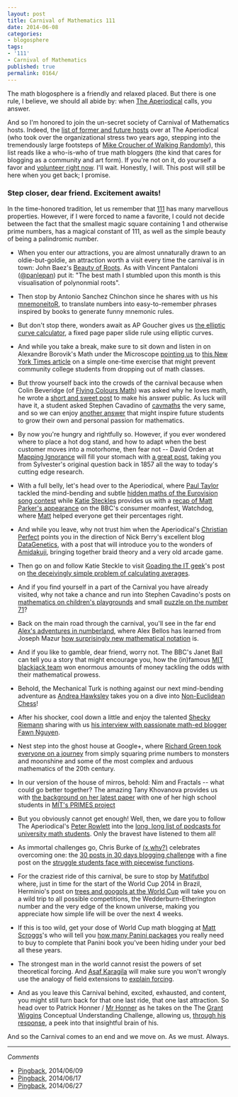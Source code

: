 ```yaml
---
layout: post
title: Carnival of Mathematics 111
date: 2014-06-08
categories:
- blogosphere
tags:
- '111'
- Carnival of Mathematics
published: true
permalink: 0164/
---
```


The math blogosphere is a friendly and relaxed placed. But there is one rule, I believe, we should all abide by: when [The Aperiodical](http://aperiodical.com) calls, you answer.

And so I'm honored to join the un-secret society of Carnival of Mathematics hosts. Indeed, the [list of former and future hosts](http://aperiodical.com/carnival-of-mathematics/) over at The Aperiodical (who took over the organizational stress two years ago, stepping into the tremendously large footsteps of [Mike Croucher of Walking Randomly](http://www.walkingrandomly.com/)), this list reads like a who-is-who of true math bloggers (the kind that cares for blogging as a community and art form). If you're not on it, do yourself a favor and [volunteer right now](mailto:katie@aperiodical.com). I'll wait. Honestly, I will. This post will still be here when you get back; I promise.

### Step closer, dear friend. Excitement awaits!

In the time-honored tradition, let us remember that [111](http://en.wikipedia.org/wiki/111_%28number%29) has many marvellous properties. However, if I were forced to name a favorite, I could not decide between the fact that the smallest magic square containing 1 and otherwise prime numbers, has a magical constant of 111, as well as the simple beauty of being a palindromic number.

*   When you enter our attractions, you are almost unnaturally drawn to an oldie-but-goldie, an attraction worth a visit every time the carnival is in town: John Baez's [Beauty of Roots](http://www.math.ucr.edu/home/baez/roots/). As with Vincent Pantaloni ([@panlepan](http://twitter.com/panlepan)) put it: "The best math I stumbled upon this month is this visualisation of polynonmial roots".

*   Then stop by Antonio Sanchez Chinchon since he shares with us his [mnemoneitoR](http://aschinchon.wordpress.com/2014/05/08/the-mnemoneitor/), to translate numbers into easy-to-remember phrases inspired by books to generate funny mnemonic rules.

*   But don't stop there, wonders await as AP Goucher gives us [the elliptic curve calculator](http://cp4space.wordpress.com/2012/08/29/elliptic-curve-calculator/), a fixed page paper slide rule using elliptic curves.

*   And while you take a break, make sure to sit down and listen in on Alexandre Borovik's Math under the Microscope [pointing us](http://micromath.wordpress.com/2014/05/16/growing-neural-connections/) to [this New York Times article](http://www.nytimes.com/2014/05/18/magazine/who-gets-to-graduate.html) on a simple one-time exercise that might prevent community college students from dropping out of math classes.

*   But throw yourself back into the crowds of the carnival because when Colin Beveridge (of [Flying Colours Math](http://www.flyingcoloursmaths.co.uk)) was asked why he loves math, he wrote a [short and sweet post](http://www.flyingcoloursmaths.co.uk/student-asks-love-maths-much/) to make his answer public. As luck will have it, a student asked Stephen Cavadino of [cavmaths](http://cavmaths.wordpress.com) the very same, and so we can enjoy [another answer](http://cavmaths.wordpress.com/2014/05/16/whats-so-good-about-maths/) that might inspire future students to grow their own and personal passion for mathematics.

*   By now you're hungry and rightfully so. However, if you ever wondered where to place a hot dog stand, and how to adapt when the best customer moves into a motorhome, then fear not -- David Orden at [Mapping Ignorance](http://mappingignorance.org/) will fill your stomach with [a great post](http://mappingignorance.org/2014/05/14/place-business-one-customers-keeps-moving/), taking you from Sylvester's original question back in 1857 all the way to today's cutting edge research.

*   With a full belly, let's head over to the Aperiodical, where [Paul Taylor](http://aperiodical.com/author/paul/) tackled the mind-bending and subtle [hidden maths of the Eurovision song contest](http://aperiodical.com/2014/05/the-hidden-maths-of-eurovision/) while [Katie Steckles](http://aperiodical.com/author/katie/) provides us with a [recap of Matt Parker's appearance](http://aperiodical.com/2014/05/matt-parker-talks-percentages/) on the BBC's consumer moanfest, Watchdog, where [Matt](https://twitter.com/standupmaths) helped everyone get their percentages right.

*   And while you leave, why not trust him when the Aperiodical's [Christian Perfect](http://checkmyworking.com/) points you in the direction of Nick Berry's excellent blog [DataGenetics](http://www.datagenetics.com), with a post that will introduce you to the wonders of [Amidakuji](http://www.datagenetics.com/blog/may42014/index.html), bringing together braid theory and a very old arcade game.

*   Then go on and follow Katie Steckle to visit [Goading the IT geek](http://goadingtheitgeek.blogspot.co.uk/)'s post on [the deceivingly simple problem of calculating averages](http://goadingtheitgeek.blogspot.co.uk/2014/05/blast-from-past.html).

*   And if you find yourself in a part of the Carnival you have already visited, why not take a chance and run into Stephen Cavadino's posts on [mathematics on children's playgrounds](http://cavmaths.wordpress.com/2014/05/04/the-maths-of-the-playground/) and small [puzzle on the number 71](http://cavmaths.wordpress.com/2014/05/25/833/)?

*   Back on the main road through the carnival, you'll see in the far end [Alex's adventures in numberland](http://www.theguardian.com/science/alexs-adventures-in-numberland/), where Alex Bellos has learned from Joseph Mazur [how surprisingly new mathematical notation](http://www.theguardian.com/science/alexs-adventures-in-numberland/2014/may/21/notation-history-mathematical-symbols-joseph-mazur) is.

*   And if you like to gamble, dear friend, worry not. The BBC's Janet Ball can tell you a story that might encourage you, how the (in)famous [MIT blackjack team](http://www.bbc.co.uk/news/magazine-27519748) won enormous amounts of money tackling the odds with their mathematical prowess.

*   Behold, the Mechanical Turk is nothing against our next mind-bending adventure as [Andrea Hawksley](http://blog.andreahawksley.com/) takes you on a dive into [Non-Euclidean Chess](http://blog.andreahawksley.com/non-euclidean-chess-part-2/)!

*   After his shocker, cool down a little and enjoy the talented [Shecky Riemann](http://mathtango.blogspot.com/) sharing with us [his interview with passionate math-ed blogger Fawn Nguyen](http://mathtango.blogspot.com/2014/05/fawn-nguyen-passion-personified.html).

*   Nest step into the ghost house at Google+, where [Richard Green took everyone on a journey](https://plus.google.com/app/basic/stream/z13ly3pi4x2ozv0dp22vejg4izrmdno34) from simply squaring prime numbers to monsters and moonshine and some of the most complex and arduous mathematics of the 20th century.

*   In our version of the house of mirros, behold: Nim and Fractals -- what could go better together? The amazing Tany Khovanova provides us with [the background on her latest paper](http://blog.tanyakhovanova.com/?p=496) with one of her high school students in [MIT's PRIMES project](http://web.mit.edu/primes/)

*   But you obviously cannot get enough! Well, then, we dare you to follow The Aperiodical's [Peter Rowlett](http://aperiodical.com/author/peter/) into the [long, long list of podcasts for university math students](http://aperiodical.com/2014/05/podcasts-for-a-university-maths-student/). Only the bravest have listened to them all!

*   As immortal challenges go, Chris Burke of [(x,why?)](http://mrburkemath.blogspot.com) celebrates overcoming one: the [30 posts in 30 days blogging challenge](http://mrburkemath.blogspot.de/2014/04/day-1-30-posts-in-30-days-thats-problem.html) with a fine post on the [struggle students face with piecewise functions](http://mrburkemath.blogspot.com/2014/05/day-30-of-30-you-want-piece-of-this.html).

*   For the craziest ride of this carnival, be sure to stop by [Matifutbol](http://mathsball.blogspot.com.es/) where, just in time for the start of the World Cup 2014 in Brazil, Herminio's post on [trees and googols at the World Cup](http://mathsball.blogspot.com.es/2014/06/mathematical-binary-trees-estructure.html) will take you on a wild trip to all possible competitions, the Wedderburn-Etherington number and the very edge of the known universe, making you appreciate how simple life will be over the next 4 weeks.

*   If this is too wild, get your dose of World Cup math blogging at [Matt Scroggs](http://legavrik.blogspot.co.uk/)'s who will tell you [how many Panini packages](http://legavrik.blogspot.co.uk/2014/05/world-cup-stickers.html) you really need to buy to complete that Panini book you've been hiding under your bed all these years.

*   The strongest man in the world cannot resist the powers of set theoretical forcing. And [Asaf Karagila]([http://boolesrings.org/asafk) will make sure you won't wrongly use the analogy of field extensions to [explain forcing]([http://boolesrings.org/asafk/2014/forcing-this-has-to-stop/).

*   And as you leave this Carnival behind, excited, exhausted, and content, you might still turn back for that one last ride, that one last attraction. So head over to Patrick Honner / [Mr Honner](http://mrhonner.com/) as he takes on the The [Grant Wiggins](http://grantwiggins.wordpress.com/2014/04/23/conceptual-understanding-in-mathematics/) Conceptual Understanding Challenge, allowing us, [through his response](http://mrhonner.com/archives/13620), a peek into that insightful brain of his.

And so the Carnival comes to an end and we move on. As we must. Always.

---

_Comments_

* [Pingback](http://aperiodical.com/2014/06/carnival-of-mathematics-111/), 2014/06/09
* [Pingback](http://letsplaymath.net/2014/06/17/math-teachers-and-homeschool-bloggers-we-want-you-2/), 2014/06/17
* [Pingback](http://cavmaths.wordpress.com/2014/06/27/maths-teachers-at-play-75/), 2014/06/27
